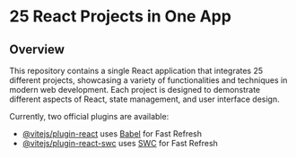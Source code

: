 # 25 React Projects in One App

## Overview

This repository contains a single React application that integrates 25 different projects, showcasing a variety of functionalities and techniques in modern web development. Each project is designed to demonstrate different aspects of React, state management, and user interface design.


Currently, two official plugins are available:

- [@vitejs/plugin-react](https://github.com/vitejs/vite-plugin-react/blob/main/packages/plugin-react/README.md) uses [Babel](https://babeljs.io/) for Fast Refresh
- [@vitejs/plugin-react-swc](https://github.com/vitejs/vite-plugin-react-swc) uses [SWC](https://swc.rs/) for Fast Refresh
